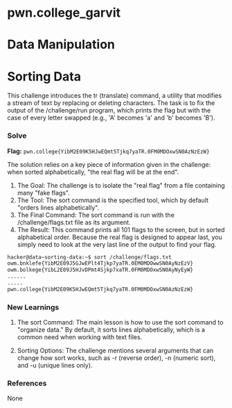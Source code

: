 # pwn.college_garvit
# Data Manipulation

# Sorting Data
This challenge introduces the tr (translate) command, a utility that modifies a stream of text by replacing or deleting characters. The task is to fix the output of the /challenge/run program, which prints the flag but with the case of every letter swapped (e.g., 'A' becomes 'a' and 'b' becomes 'B').

### Solve
**Flag:** `pwn.college{YibM2E09K5HJwEQmt5Tjkq7yaTR.0FM0MDOxwSN0AzNzEzW}`

The solution relies on a key piece of information given in the challenge: when sorted alphabetically, "the real flag will be at the end".
1. The Goal: The challenge is to isolate the "real flag" from a file containing many "fake flags".
2. The Tool: The sort command is the specified tool, which by default "orders lines alphabetically".
3. The Final Command: The sort command is run with the /challenge/flags.txt file as its argument.
4. The Result: This command prints all 101 flags to the screen, but in sorted alphabetical order. Because the real flag is designed to appear last, you simply need to look at the very last line of the output to find your flag.


```bash
hacker@data~sorting-data:~$ sort /challenge/flags.txt
owm.bnklefe{YibM2E09J5GJwEPlt4Tjkp7yaTR.0EM0MDOwwSN0AyNzEzV}
owm.bolkege{YibL2E09J5HJvDPmt4Sjkp7xaTR.0FM0MDOxwSN0AyNyEyW}
......
.....
pwn.college{YibM2E09K5HJwEQmt5Tjkq7yaTR.0FM0MDOxwSN0AzNzEzW}
```
    
### New Learnings
1. The sort Command: The main lesson is how to use the sort command to "organize data." By default, it sorts lines alphabetically, which is a common need when working with text files.

2. Sorting Options: The challenge mentions several arguments that can change how sort works, such as -r (reverse order), -n (numeric sort), and -u (unique lines only).

### References 
None